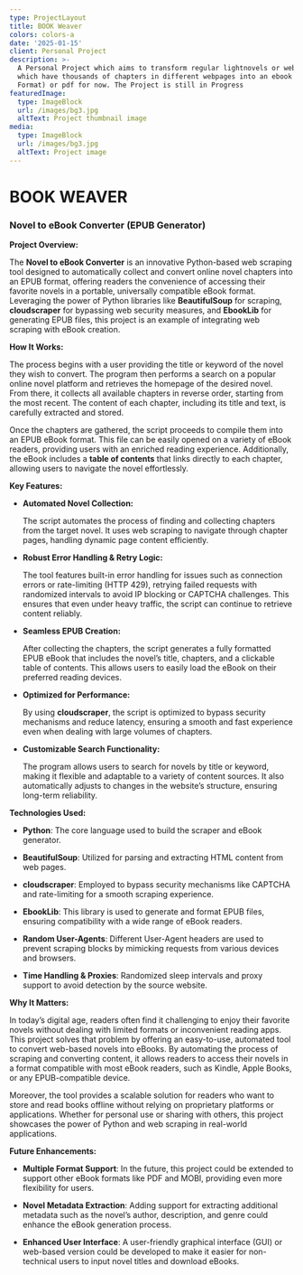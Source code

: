 ```yaml
---
type: ProjectLayout
title: BOOK Weaver
colors: colors-a
date: '2025-01-15'
client: Personal Project
description: >-
  A Personal Project which aims to transform regular lightnovels or webnovels
  which have thousands of chapters in different webpages into an ebook (Kindle
  Format) or pdf for now. The Project is still in Progress
featuredImage:
  type: ImageBlock
  url: /images/bg3.jpg
  altText: Project thumbnail image
media:
  type: ImageBlock
  url: /images/bg3.jpg
  altText: Project image
---
```



# **BOOK WEAVER**

### **Novel to eBook Converter (EPUB Generator)**

**Project Overview:**

The **Novel to eBook Converter** is an innovative Python-based web scraping tool designed to automatically collect and convert online novel chapters into an EPUB format, offering readers the convenience of accessing their favorite novels in a portable, universally compatible eBook format. Leveraging the power of Python libraries like **BeautifulSoup** for scraping, **cloudscraper** for bypassing web security measures, and **EbookLib** for generating EPUB files, this project is an example of integrating web scraping with eBook creation.

**How It Works:**

The process begins with a user providing the title or keyword of the novel they wish to convert. The program then performs a search on a popular online novel platform and retrieves the homepage of the desired novel. From there, it collects all available chapters in reverse order, starting from the most recent. The content of each chapter, including its title and text, is carefully extracted and stored.

Once the chapters are gathered, the script proceeds to compile them into an EPUB eBook format. This file can be easily opened on a variety of eBook readers, providing users with an enriched reading experience. Additionally, the eBook includes a **table of contents** that links directly to each chapter, allowing users to navigate the novel effortlessly.

**Key Features:**

*   **Automated Novel Collection:**

    The script automates the process of finding and collecting chapters from the target novel. It uses web scraping to navigate through chapter pages, handling dynamic page content efficiently.

*   **Robust Error Handling & Retry Logic:**

    The tool features built-in error handling for issues such as connection errors or rate-limiting (HTTP 429), retrying failed requests with randomized intervals to avoid IP blocking or CAPTCHA challenges. This ensures that even under heavy traffic, the script can continue to retrieve content reliably.

*   **Seamless EPUB Creation:**

    After collecting the chapters, the script generates a fully formatted EPUB eBook that includes the novel’s title, chapters, and a clickable table of contents. This allows users to easily load the eBook on their preferred reading devices.

*   **Optimized for Performance:**

    By using **cloudscraper**, the script is optimized to bypass security mechanisms and reduce latency, ensuring a smooth and fast experience even when dealing with large volumes of chapters.

*   **Customizable Search Functionality:**

    The program allows users to search for novels by title or keyword, making it flexible and adaptable to a variety of content sources. It also automatically adjusts to changes in the website’s structure, ensuring long-term reliability.

**Technologies Used:**

*   **Python**: The core language used to build the scraper and eBook generator.

*   **BeautifulSoup**: Utilized for parsing and extracting HTML content from web pages.

*   **cloudscraper**: Employed to bypass security mechanisms like CAPTCHA and rate-limiting for a smooth scraping experience.

*   **EbookLib**: This library is used to generate and format EPUB files, ensuring compatibility with a wide range of eBook readers.

*   **Random User-Agents**: Different User-Agent headers are used to prevent scraping blocks by mimicking requests from various devices and browsers.

*   **Time Handling & Proxies**: Randomized sleep intervals and proxy support to avoid detection by the source website.

**Why It Matters:**

In today’s digital age, readers often find it challenging to enjoy their favorite novels without dealing with limited formats or inconvenient reading apps. This project solves that problem by offering an easy-to-use, automated tool to convert web-based novels into eBooks. By automating the process of scraping and converting content, it allows readers to access their novels in a format compatible with most eBook readers, such as Kindle, Apple Books, or any EPUB-compatible device.

Moreover, the tool provides a scalable solution for readers who want to store and read books offline without relying on proprietary platforms or applications. Whether for personal use or sharing with others, this project showcases the power of Python and web scraping in real-world applications.

**Future Enhancements:**

*   **Multiple Format Support**: In the future, this project could be extended to support other eBook formats like PDF and MOBI, providing even more flexibility for users.

*   **Novel Metadata Extraction**: Adding support for extracting additional metadata such as the novel’s author, description, and genre could enhance the eBook generation process.

*   **Enhanced User Interface**: A user-friendly graphical interface (GUI) or web-based version could be developed to make it easier for non-technical users to input novel titles and download eBooks.

